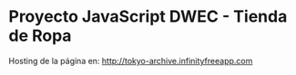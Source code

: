 # Proyecto JavaScript DWEC - Tienda de Ropa

Hosting de la página en: http://tokyo-archive.infinityfreeapp.com